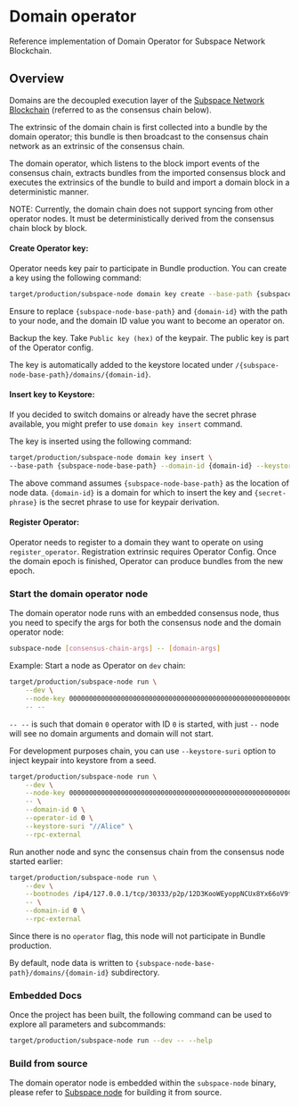 # Domain operator

Reference implementation of Domain Operator for Subspace Network Blockchain.

## Overview

Domains are the decoupled execution layer of the [Subspace Network Blockchain](https://subspace.network) (referred to as the consensus chain below).

The extrinsic of the domain chain is first collected into a bundle by the domain operator; this bundle is then broadcast to the consensus chain network as an extrinsic of the consensus chain.

The domain operator, which listens to the block import events of the consensus chain, extracts bundles from the imported consensus block and executes the extrinsics of the bundle to build and import a domain block in a deterministic manner.

NOTE: Currently, the domain chain does not support syncing from other operator nodes. It must be deterministically derived from the consensus chain block by block.

#### Create Operator key:

Operator needs key pair to participate in Bundle production.
You can create a key using the following command:
```bash
target/production/subspace-node domain key create --base-path {subspace-node-base-path} --domain-id {domain-id}
```

Ensure to replace `{subspace-node-base-path}` and `{domain-id}` with the path to your node, and the domain ID value you want to become an operator on.

Backup the key. Take `Public key (hex)` of the keypair. The public key is part of the Operator config.

The key is automatically added to the keystore located under `/{subspace-node-base-path}/domains/{domain-id}`. 

#### Insert key to Keystore:
If you decided to switch domains or already have the secret phrase available, you might prefer to use `domain key insert` command.

The key is inserted using the following command:
```bash
target/production/subspace-node domain key insert \
--base-path {subspace-node-base-path} --domain-id {domain-id} --keystore-suri {secret-phrase}
```

The above command assumes `{subspace-node-base-path}` as the location of node data. `{domain-id}` is a domain for which to insert the key and `{secret-phrase}` is the secret phrase to use for keypair derivation.

#### Register Operator:

Operator needs to register to a domain they want to operate on using `register_operator`. Registration extrinsic requires Operator Config.
Once the domain epoch is finished, Operator can produce bundles from the new epoch.

### Start the domain operator node

The domain operator node runs with an embedded consensus node, thus you need to specify the args for both the consensus node and the domain operator node:

```bash
subspace-node [consensus-chain-args] -- [domain-args]
```

Example:
Start a node as Operator on `dev` chain:
```bash
target/production/subspace-node run \
    --dev \
    --node-key 0000000000000000000000000000000000000000000000000000000000000001 \
    -- --
```

`-- --` is such that domain `0` operator with ID `0` is started, with just `--` node will see no domain arguments and domain will not start.

For development purposes chain, you can use `--keystore-suri` option to inject keypair into keystore from a seed.
```bash
target/production/subspace-node run \
    --dev \
    --node-key 0000000000000000000000000000000000000000000000000000000000000001 \
    -- \
    --domain-id 0 \
    --operator-id 0 \
    --keystore-suri "//Alice" \
    --rpc-external
```

Run another node and sync the consensus chain from the consensus node started earlier:
```bash
target/production/subspace-node run \
    --dev \
    --bootnodes /ip4/127.0.0.1/tcp/30333/p2p/12D3KooWEyoppNCUx8Yx66oV9fJnriXwCcXwDDUA2kj6vnc6iDEp \
    -- \
    --domain-id 0 \
    --rpc-external
```
Since there is no `operator` flag, this node will not participate in Bundle production.

By default, node data is written to `{subspace-node-base-path}/domains/{domain-id}` subdirectory.

### Embedded Docs

Once the project has been built, the following command can be used to explore all parameters and subcommands:

```bash
target/production/subspace-node run --dev -- --help
```

### Build from source

The domain operator node is embedded within the `subspace-node` binary, please refer to [Subspace node](../crates/subspace-node/README.md) for building it from source.
